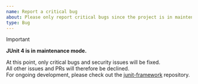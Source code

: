 ```yaml
---
name: Report a critical bug
about: Please only report critical bugs since the project is in maintenance mode
type: Bug
---
```


> [!IMPORTANT]  
> **JUnit 4 is in maintenance mode.**
>
> At this point, only critical bugs and security issues will be fixed.<br>
> All other issues and PRs will therefore be declined.<br>
> For ongoing development, please check out the [junit-framework](https://github.com/junit-team/junit-framework/) repository.
